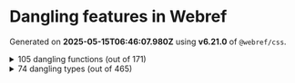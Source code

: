 # Dangling features in Webref

Generated on **2025-05-15T06:46:07.980Z** using **v6.21.0** of `@webref/css`.


<details>
<summary>105 dangling functions (out of 171)</summary>

- [`-webkit-image-set()`](https://drafts.csswg.org/css-images-4/#funcdef--webkit-image-set)
- [`abs()`](https://drafts.csswg.org/css-values-4/#funcdef-abs)
- [`acos()`](https://drafts.csswg.org/css-values-4/#funcdef-acos)
- [`asin()`](https://drafts.csswg.org/css-values-4/#funcdef-asin)
- [`atan()`](https://drafts.csswg.org/css-values-4/#funcdef-atan)
- [`atan2()`](https://drafts.csswg.org/css-values-4/#funcdef-atan2)
- [`calc-mix()`](https://drafts.csswg.org/css-values-5/#funcdef-calc-mix)
- [`calc()`](https://drafts.csswg.org/css-values-4/#funcdef-calc)
- [`circle()`](https://drafts.csswg.org/css-shapes-1/#funcdef-basic-shape-circle) for `<basic-shape>`
- [`clamp()`](https://drafts.csswg.org/css-values-4/#funcdef-clamp)
- [`color-layers()`](https://drafts.csswg.org/css-color-6/#funcdef-color-layers)
- [`color-mix()`](https://drafts.csswg.org/css-color-5/#funcdef-color-mix)
- [`conic-gradient()`](https://drafts.csswg.org/css-images-4/#funcdef-conic-gradient)
- [`container-progress()`](https://drafts.csswg.org/css-values-5/#funcdef-container-progress)
- [`contrast-color()`](https://drafts.csswg.org/css-color-5/#funcdef-contrast-color)
- [`control-value()`](https://drafts.csswg.org/css-forms-1/#funcdef-control-value)
- [`cos()`](https://drafts.csswg.org/css-values-4/#funcdef-cos)
- [`cross-fade()`](https://drafts.csswg.org/css-images-4/#funcdef-cross-fade)
- [`crossorigin()`](https://drafts.csswg.org/css-values-5/#funcdef-request-url-modifier-crossorigin) for `<request-url-modifier>`
- [`device-cmyk()`](https://drafts.csswg.org/css-color-5/#funcdef-device-cmyk)
- [`ellipse()`](https://drafts.csswg.org/css-shapes-1/#funcdef-basic-shape-ellipse) for `<basic-shape>`
- [`env()`](https://drafts.csswg.org/css-env-1/#funcdef-env)
- [`exp()`](https://drafts.csswg.org/css-values-4/#funcdef-exp)
- [`fade()`](https://drafts.csswg.org/css-overflow-4/#funcdef-text-overflow-fade) for `text-overflow`
- [`filter()`](https://drafts.fxtf.org/filter-effects-1/#funcdef-filter)
- [`first-valid()`](https://drafts.csswg.org/css-values-5/#funcdef-first-valid)
- [`fit-content()`](https://drafts.csswg.org/css-grid-2/#funcdef-grid-template-columns-fit-content) for `grid-template-columns`
- [`fit-content()`](https://drafts.csswg.org/css-grid-2/#funcdef-grid-template-columns-fit-content) for `grid-template-rows`
- [`fit-content()`](https://drafts.csswg.org/css-sizing-3/#funcdef-width-fit-content) for `width`
- [`fit-content()`](https://drafts.csswg.org/css-sizing-3/#funcdef-width-fit-content) for `height`
- [`fit-content()`](https://drafts.csswg.org/css-sizing-3/#funcdef-width-fit-content) for `min-width`
- [`fit-content()`](https://drafts.csswg.org/css-sizing-3/#funcdef-width-fit-content) for `min-height`
- [`fit-content()`](https://drafts.csswg.org/css-sizing-3/#funcdef-width-fit-content) for `max-width`
- [`fit-content()`](https://drafts.csswg.org/css-sizing-3/#funcdef-width-fit-content) for `max-height`
- [`hdr-color()`](https://drafts.csswg.org/css-color-hdr-1/#funcdef-hdr-color)
- [`hypot()`](https://drafts.csswg.org/css-values-4/#funcdef-hypot)
- [`ident()`](https://drafts.csswg.org/css-values-5/#funcdef-ident)
- [`if()`](https://drafts.csswg.org/css-values-5/#funcdef-if)
- [`image-set()`](https://drafts.csswg.org/css-images-4/#funcdef-image-set)
- [`image()`](https://drafts.csswg.org/css-images-4/#funcdef-image)
- [`inherit()`](https://drafts.csswg.org/css-values-5/#funcdef-inherit)
- [`integrity()`](https://drafts.csswg.org/css-values-5/#funcdef-request-url-modifier-integrity) for `<request-url-modifier>`
- [`light-dark()`](https://drafts.csswg.org/css-color-5/#funcdef-light-dark)
- [`log()`](https://drafts.csswg.org/css-values-4/#funcdef-log)
- [`matrix()`](https://drafts.csswg.org/css-transforms-1/#funcdef-transform-matrix) for `transform`
- [`matrix3d()`](https://drafts.csswg.org/css-transforms-2/#funcdef-matrix3d)
- [`max()`](https://drafts.csswg.org/css-values-4/#funcdef-max)
- [`media-progress()`](https://drafts.csswg.org/css-values-5/#funcdef-media-progress)
- [`media()`](https://drafts.csswg.org/css-conditional-5/#funcdef-media)
- [`min()`](https://drafts.csswg.org/css-values-4/#funcdef-min)
- [`minmax()`](https://drafts.csswg.org/css-grid-2/#funcdef-grid-template-columns-minmax) for `grid-template-columns`
- [`minmax()`](https://drafts.csswg.org/css-grid-2/#funcdef-grid-template-columns-minmax) for `grid-template-rows`
- [`mod()`](https://drafts.csswg.org/css-values-4/#funcdef-mod)
- [`paint()`](https://drafts.css-houdini.org/css-paint-api-1/#funcdef-paint)
- [`path()`](https://drafts.csswg.org/css-shapes-1/#funcdef-basic-shape-path) for `<basic-shape>`
- [`perspective()`](https://drafts.csswg.org/css-transforms-2/#funcdef-perspective)
- [`polygon()`](https://drafts.csswg.org/css-shapes-1/#funcdef-basic-shape-polygon) for `<basic-shape>`
- [`pow()`](https://drafts.csswg.org/css-values-4/#funcdef-pow)
- [`progress()`](https://drafts.csswg.org/css-values-5/#funcdef-progress)
- [`random-item()`](https://drafts.csswg.org/css-values-5/#funcdef-random-item)
- [`random()`](https://drafts.csswg.org/css-values-5/#funcdef-random)
- [`referrerpolicy()`](https://drafts.csswg.org/css-values-5/#funcdef-request-url-modifier-referrerpolicy) for `<request-url-modifier>`
- [`rem()`](https://drafts.csswg.org/css-values-4/#funcdef-rem)
- [`repeat()`](https://drafts.csswg.org/css-gaps-1/#funcdef-repeat-line-color-repeat) for `<repeat-line-color>`
- [`repeat()`](https://drafts.csswg.org/css-gaps-1/#funcdef-repeat-line-color-repeat) for `<auto-repeat-line-color>`
- [`repeat()`](https://drafts.csswg.org/css-gaps-1/#funcdef-repeat-line-color-repeat) for `<repeat-line-style>`
- [`repeat()`](https://drafts.csswg.org/css-gaps-1/#funcdef-repeat-line-color-repeat) for `<auto-repeat-line-style>`
- [`repeat()`](https://drafts.csswg.org/css-gaps-1/#funcdef-repeat-line-color-repeat) for `<repeat-line-width>`
- [`repeat()`](https://drafts.csswg.org/css-gaps-1/#funcdef-repeat-line-color-repeat) for `<auto-repeat-line-width>`
- [`repeat()`](https://drafts.csswg.org/css-grid-2/#funcdef-track-repeat-repeat) for `<track-repeat>`
- [`repeat()`](https://drafts.csswg.org/css-grid-2/#funcdef-track-repeat-repeat) for `<auto-repeat>`
- [`repeat()`](https://drafts.csswg.org/css-grid-2/#funcdef-track-repeat-repeat) for `<fixed-repeat>`
- [`repeating-conic-gradient()`](https://drafts.csswg.org/css-images-4/#funcdef-repeating-conic-gradient)
- [`rotate3d()`](https://drafts.csswg.org/css-transforms-2/#funcdef-rotate3d)
- [`rotateX()`](https://drafts.csswg.org/css-transforms-2/#funcdef-rotatex)
- [`rotateY()`](https://drafts.csswg.org/css-transforms-2/#funcdef-rotatey)
- [`rotateZ()`](https://drafts.csswg.org/css-transforms-2/#funcdef-rotatez)
- [`round()`](https://drafts.csswg.org/css-values-4/#funcdef-round)
- [`scale3d()`](https://drafts.csswg.org/css-transforms-2/#funcdef-scale3d)
- [`scaleX()`](https://drafts.csswg.org/css-transforms-2/#funcdef-scalex)
- [`scaleX()`](https://drafts.csswg.org/css-transforms-1/#funcdef-transform-scalex) for `transform`
- [`scaleY()`](https://drafts.csswg.org/css-transforms-2/#funcdef-scaley)
- [`scaleY()`](https://drafts.csswg.org/css-transforms-1/#funcdef-transform-scaley) for `transform`
- [`scaleZ()`](https://drafts.csswg.org/css-transforms-2/#funcdef-scalez)
- [`shape()`](https://drafts.csswg.org/css-shapes-2/#funcdef-shape)
- [`sibling-count()`](https://drafts.csswg.org/css-values-5/#funcdef-sibling-count)
- [`sibling-index()`](https://drafts.csswg.org/css-values-5/#funcdef-sibling-index)
- [`sign()`](https://drafts.csswg.org/css-values-4/#funcdef-sign)
- [`sin()`](https://drafts.csswg.org/css-values-4/#funcdef-sin)
- [`skew()`](https://drafts.csswg.org/css-transforms-1/#funcdef-transform-skew) for `transform`
- [`skewX()`](https://drafts.csswg.org/css-transforms-1/#funcdef-transform-skewx) for `transform`
- [`skewY()`](https://drafts.csswg.org/css-transforms-1/#funcdef-transform-skewy) for `transform`
- [`sqrt()`](https://drafts.csswg.org/css-values-4/#funcdef-sqrt)
- [`superellipse()`](https://drafts.csswg.org/css-borders-4/#funcdef-superellipse)
- [`supports()`](https://drafts.csswg.org/css-conditional-5/#funcdef-supports)
- [`tan()`](https://drafts.csswg.org/css-values-4/#funcdef-tan)
- [`toggle()`](https://drafts.csswg.org/css-values-5/#funcdef-toggle)
- [`transform-mix()`](https://drafts.csswg.org/css-values-5/#funcdef-transform-mix)
- [`translate()`](https://drafts.csswg.org/css-transforms-1/#funcdef-transform-translate) for `transform`
- [`translate3d()`](https://drafts.csswg.org/css-transforms-2/#funcdef-translate3d)
- [`translateX()`](https://drafts.csswg.org/css-transforms-1/#funcdef-transform-translatex) for `transform`
- [`translateY()`](https://drafts.csswg.org/css-transforms-1/#funcdef-transform-translatey) for `transform`
- [`translateZ()`](https://drafts.csswg.org/css-transforms-2/#funcdef-translatez)
- [`var()`](https://drafts.csswg.org/css-variables-2/#funcdef-var)
- [`wcag2()`](https://drafts.csswg.org/css-color-6/#funcdef-contrast-color-wcag2) for `contrast-color()`
</details>


<details>
<summary>74 dangling types (out of 465)</summary>

- [`<(-token>`](https://drafts.csswg.org/css-syntax-3/#tokendef-open-paren)
- [`<)-token>`](https://drafts.csswg.org/css-syntax-3/#tokendef-close-paren)
- [`<[-token>`](https://drafts.csswg.org/css-syntax-3/#tokendef-open-square)
- [`<]-token>`](https://drafts.csswg.org/css-syntax-3/#tokendef-close-square)
- [`<{-token>`](https://drafts.csswg.org/css-syntax-3/#tokendef-open-curly)
- [`<}-token>`](https://drafts.csswg.org/css-syntax-3/#tokendef-close-curly)
- [`<an+b>`](https://drafts.csswg.org/css-syntax-3/#anb-production)
- [`<at-keyword-token>`](https://drafts.csswg.org/css-syntax-3/#typedef-at-keyword-token)
- [`<at-rule-list>`](https://drafts.csswg.org/css-syntax-3/#typedef-at-rule-list)
- [`<attr-args>`](https://drafts.csswg.org/css-values-5/#typedef-attr-args)
- [`<bad-string-token>`](https://drafts.csswg.org/css-syntax-3/#typedef-bad-string-token)
- [`<bad-url-token>`](https://drafts.csswg.org/css-syntax-3/#typedef-bad-url-token)
- [`<bg-clip>`](https://drafts.csswg.org/css-backgrounds-4/#typedef-bg-clip)
- [`<boolean-expr>`](https://drafts.csswg.org/css-values-5/#typedef-boolean-expr)
- [`<border-style>`](https://drafts.csswg.org/css2/#value-def-border-style)
- [`<border-width>`](https://drafts.csswg.org/css2/#value-def-border-width)
- [`<box>`](https://drafts.csswg.org/css-box-4/#typedef-box)
- [`<CDC-token>`](https://drafts.csswg.org/css-syntax-3/#typedef-cdc-token)
- [`<CDO-token>`](https://drafts.csswg.org/css-syntax-3/#typedef-cdo-token)
- [`<colon-token>`](https://drafts.csswg.org/css-syntax-3/#typedef-colon-token)
- [`<color-space>`](https://drafts.csswg.org/css-color-4/#typedef-color-space)
- [`<color-stop>`](https://drafts.csswg.org/css-images-4/#typedef-color-stop)
- [`<comma-token>`](https://drafts.csswg.org/css-syntax-3/#typedef-comma-token)
- [`<complex-real-selector-list>`](https://drafts.csswg.org/selectors-4/#typedef-complex-real-selector-list)
- [`<composite-mode>`](https://drafts.fxtf.org/compositing-2/#compositemode)
- [`<compound-selector-list>`](https://drafts.csswg.org/selectors-4/#typedef-compound-selector-list)
- [`<custom-color-space>`](https://drafts.csswg.org/css-color-5/#typedef-custom-color-space)
- [`<custom-params>`](https://drafts.csswg.org/css-color-5/#typedef-custom-params)
- [`<dasharray>`](https://svgwg.org/svg2-draft/painting.html#DataTypeDasharray)
- [`<dashed-function>`](https://drafts.csswg.org/css-mixins-1/#typedef-dashed-function)
- [`<declaration-rule-list>`](https://drafts.csswg.org/css-syntax-3/#typedef-declaration-rule-list)
- [`<delim-token>`](https://drafts.csswg.org/css-syntax-3/#typedef-delim-token)
- [`<deprecated-color>`](https://drafts.csswg.org/css-color-4/#typedef-deprecated-color)
- [`<dimension-token>`](https://drafts.csswg.org/css-syntax-3/#typedef-dimension-token)
- [`<eof-token>`](https://drafts.csswg.org/css-syntax-3/#typedef-eof-token)
- [`<font-src>`](https://drafts.csswg.org/css-fonts-4/#typedef-font-src)
- [`<forgiving-selector-list>`](https://drafts.csswg.org/selectors-4/#typedef-forgiving-selector-list)
- [`<frequency-percentage>`](https://drafts.csswg.org/css-values-4/#typedef-frequency-percentage)
- [`<identifier>`](https://drafts.csswg.org/css2/#value-def-identifier)
- [`<if-args>`](https://drafts.csswg.org/css-values-5/#typedef-if-args)
- [`<inherit-args>`](https://drafts.csswg.org/css-values-5/#typedef-inherit-args)
- [`<keyframe-block>`](https://drafts.csswg.org/css-animations-1/#typedef-keyframe-block)
- [`<layout-box>`](https://drafts.csswg.org/css-box-4/#typedef-layout-box)
- [`<margin-width>`](https://drafts.csswg.org/css2/#value-def-margin-width)
- [`<media-query>`](https://drafts.csswg.org/mediaqueries-4/#typedef-media-query)
- [`<mq-boolean>`](https://drafts.csswg.org/mediaqueries-4/#typedef-mq-boolean)
- [`<number-optional-number>`](https://drafts.fxtf.org/filter-effects-1/#typedef-number-optional-number)
- [`<number-token>`](https://drafts.csswg.org/css-syntax-3/#typedef-number-token)
- [`<padding-width>`](https://drafts.csswg.org/css2/#value-def-padding-width)
- [`<points>`](https://svgwg.org/svg2-draft/shapes.html#DataTypePoints)
- [`<position-four>`](https://drafts.csswg.org/css-values-5/#typedef-position-four)
- [`<position-one>`](https://drafts.csswg.org/css-values-5/#typedef-position-one)
- [`<position-three>`](https://drafts.csswg.org/css-backgrounds-4/#typedef-position-three)
- [`<position-two>`](https://drafts.csswg.org/css-values-5/#typedef-position-two)
- [`<pt-name-and-class-selector>`](https://drafts.csswg.org/css-view-transitions-2/#typedef-pt-name-and-class-selector)
- [`<quirky-color>`](https://drafts.csswg.org/css-color-4/#typedef-quirky-color)
- [`<quirky-length>`](https://drafts.csswg.org/css-values-4/#typedef-quirky-length)
- [`<random-item-args>`](https://drafts.csswg.org/css-values-5/#typedef-random-item-args)
- [`<relative-real-selector-list>`](https://drafts.csswg.org/selectors-4/#typedef-relative-real-selector-list)
- [`<relative-selector-list>`](https://drafts.csswg.org/selectors-4/#typedef-relative-selector-list)
- [`<request-url-modifier>`](https://drafts.csswg.org/css-values-5/#typedef-request-url-modifier)
- [`<semicolon-token>`](https://drafts.csswg.org/css-syntax-3/#typedef-semicolon-token)
- [`<shadow>`](https://drafts.csswg.org/css-backgrounds-3/#typedef-shadow)
- [`<shape>`](https://drafts.csswg.org/css2/#value-def-shape)
- [`<simple-selector-list>`](https://drafts.csswg.org/selectors-4/#typedef-simple-selector-list)
- [`<source-size-list>`](https://html.spec.whatwg.org/multipage/images.html#source-size-list)
- [`<supports-font-format-fn>`](https://drafts.csswg.org/css-conditional-5/#typedef-supports-font-format-fn)
- [`<supports-font-tech-fn>`](https://drafts.csswg.org/css-conditional-5/#typedef-supports-font-tech-fn)
- [`<supports-selector-fn>`](https://drafts.csswg.org/css-conditional-4/#typedef-supports-selector-fn)
- [`<target-contrast>`](https://drafts.csswg.org/css-color-6/#typedef-target-contrast)
- [`<time-percentage>`](https://drafts.csswg.org/css-values-4/#typedef-time-percentage)
- [`<var-args>`](https://drafts.csswg.org/css-variables-2/#typedef-var-args)
- [`<whitespace-token>`](https://drafts.csswg.org/css-syntax-3/#typedef-whitespace-token)
- [`<xyz>`](https://drafts.csswg.org/css-color-5/#typedef-xyz)
</details>
